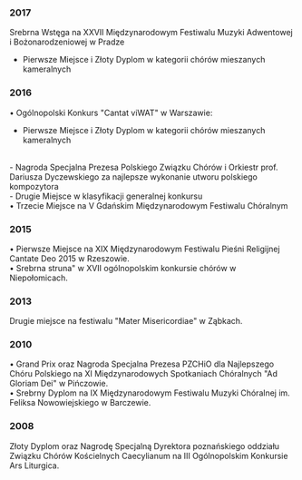 ### 2017
Srebrna Wstęga na XXVII Międzynarodowym Festiwalu Muzyki Adwentowej i Bożonarodzeniowej w Pradze
<br>
- Pierwsze Miejsce i Złoty Dyplom w kategorii chórów mieszanych kameralnych
### 2016
&bull; Ogólnopolski Konkurs "Cantat viWAT" w Warszawie: 
<br>
- Pierwsze Miejsce i Złoty Dyplom w kategorii chórów mieszanych kameralnych
<br>
- Nagroda Specjalna Prezesa Polskiego Związku Chórów i Orkiestr  prof. Dariusza    
Dyczewskiego za najlepsze wykonanie utworu polskiego kompozytora
<br>
- Drugie Miejsce w klasyfikacji generalnej konkursu
<br>
&bull; Trzecie Miejsce na V Gdańskim  Międzynarodowym Festiwalu Chóralnym

### 2015
&bull; Pierwsze Miejsce na XIX Międzynarodowym Festiwalu Pieśni Religijnej Cantate Deo 2015 w Rzeszowie. <br>
&bull; Srebrna struna" w XVII ogólnopolskim konkursie chórów w Niepołomicach.

### 2013
Drugie miejsce na festiwalu "Mater Misericordiae" w Ząbkach.

### 2010
&bull; Grand Prix oraz Nagroda Specjalna Prezesa PZCHiO dla Najlepszego Chóru Polskiego 
na XI Międzynarodowych Spotkaniach Chóralnych "Ad Gloriam Dei" w Pińczowie. <br>
&bull; Srebrny Dyplom na IX Międzynarodowym Festiwalu Muzyki Chóralnej im. Feliksa Nowowiejskiego w Barczewie.

### 2008
Złoty Dyplom oraz Nagrodę Specjalną Dyrektora poznańskiego 
oddziału Związku Chórów Kościelnych Caecylianum na III Ogólnopolskim 
Konkursie Ars Liturgica.


